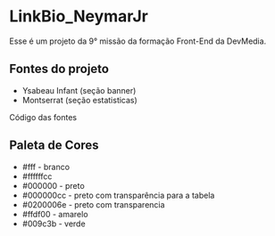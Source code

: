 # LinkBio_NeymarJr
Esse é um projeto da 9° missão da formação Front-End da DevMedia.


## Fontes do projeto
* Ysabeau Infant (seção banner)
* Montserrat  (seção estatisticas)

Código das fontes

<link rel="preconnect" href="https://fonts.googleapis.com">
<link rel="preconnect" href="https://fonts.gstatic.com" crossorigin>
<link href="https://fonts.googleapis.com/css2?family=Ysabeau+Infant&display=swap" rel="stylesheet">
<link href="https://fonts.googleapis.com/css2?family=Montserrat&display=swap" rel="stylesheet">

## Paleta de Cores

* #fff - branco
* #ffffffcc
* #000000 - preto
* #000000cc - preto com transparência para a tabela
* #0200006e - preto com transparencia
* #ffdf00 - amarelo
* #009c3b - verde


